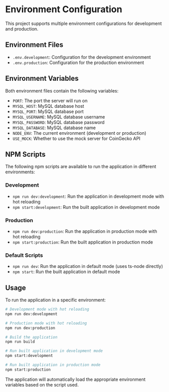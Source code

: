 # Environment Configuration

This project supports multiple environment configurations for development and production.

## Environment Files

- `.env.development`: Configuration for the development environment
- `.env.production`: Configuration for the production environment

## Environment Variables

Both environment files contain the following variables:

- `PORT`: The port the server will run on
- `MYSQL_HOST`: MySQL database host
- `MYSQL_PORT`: MySQL database port
- `MYSQL_USERNAME`: MySQL database username
- `MYSQL_PASSWORD`: MySQL database password
- `MYSQL_DATABASE`: MySQL database name
- `NODE_ENV`: The current environment (development or production)
- `USE_MOCK`: Whether to use the mock server for CoinGecko API

## NPM Scripts

The following npm scripts are available to run the application in different environments:

### Development

- `npm run dev:development`: Run the application in development mode with hot reloading
- `npm start:development`: Run the built application in development mode

### Production

- `npm run dev:production`: Run the application in production mode with hot reloading
- `npm start:production`: Run the built application in production mode

### Default Scripts

- `npm run dev`: Run the application in default mode (uses ts-node directly)
- `npm start`: Run the built application in default mode

## Usage

To run the application in a specific environment:

```bash
# Development mode with hot reloading
npm run dev:development

# Production mode with hot reloading
npm run dev:production

# Build the application
npm run build

# Run built application in development mode
npm start:development

# Run built application in production mode
npm start:production
```

The application will automatically load the appropriate environment variables based on the script used.